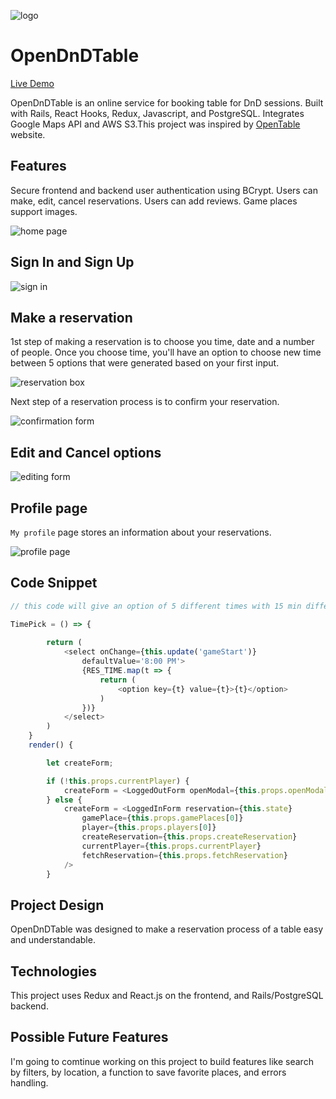 ![logo](https://app-opendndtable-seed.s3.amazonaws.com/Screen+Shot+2021-05-21+at+10.29.50+AM.png)

# OpenDnDTable 

[Live Demo](https://opendndtable.herokuapp.com/)

OpenDnDTable is an online service for booking table for DnD sessions. Built with Rails, React Hooks, Redux, Javascript, and PostgreSQL. Integrates Google Maps API and AWS S3.This project was inspired by [OpenTable](https://www.opentable.com/) website.

## Features

Secure frontend and backend user authentication using BCrypt.
Users can make, edit, cancel reservations.
Users can add reviews.
Game places support images.

![home page](https://app-opendndtable-seed.s3.amazonaws.com/Screen+Shot+2021-05-21+at+10.02.00+AM.png "Home page of the project")

## Sign In and Sign Up

![sign in](https://app-opendndtable-seed.s3.amazonaws.com/Screen+Shot+2021-05-21+at+10.05.01+AM.png "Sign In module")

## Make a reservation

1st step of making a reservation is to choose you time, date and a number of people. Once you choose time, you'll have an option to choose new time between 5 options that were generated based on your first input.

![reservation box](https://app-opendndtable-seed.s3.amazonaws.com/Screen+Shot+2021-05-21+at+10.09.13+AM.png)

Next step of a reservation process is to confirm your reservation.

![confirmation form](https://app-opendndtable-seed.s3.amazonaws.com/Screen+Shot+2021-05-21+at+10.10.52+AM.png)

## Edit and Cancel options

![editing form](https://app-opendndtable-seed.s3.amazonaws.com/Screen+Shot+2021-05-21+at+10.12.53+AM.png)

## Profile page

`My profile` page stores an information about your reservations.

![profile page](https://app-opendndtable-seed.s3.amazonaws.com/Screen+Shot+2021-05-21+at+10.14.35+AM.png)

## Code Snippet

```js
// this code will give an option of 5 different times with 15 min difference based on a time user provided

TimePick = () => {
        
        return (
            <select onChange={this.update('gameStart')} 
                defaultValue='8:00 PM'>
                {RES_TIME.map(t => {
                    return (
                        <option key={t} value={t}>{t}</option>
                    )
                })}
            </select>
        )
    }
    render() {

        let createForm;

        if (!this.props.currentPlayer) {
            createForm = <LoggedOutForm openModal={this.props.openModal}/>
        } else {
            createForm = <LoggedInForm reservation={this.state}
                gamePlace={this.props.gamePlaces[0]}
                player={this.props.players[0]}
                createReservation={this.props.createReservation}
                currentPlayer={this.props.currentPlayer}
                fetchReservation={this.props.fetchReservation}
            />
        }
```

## Project Design

OpenDnDTable was designed to make a reservation process of a table easy and understandable.

## Technologies

This project uses Redux and React.js on the frontend, and Rails/PostgreSQL backend.

## Possible Future Features

I'm going to comtinue working on this project to build features like search by filters, by location, a function to save favorite places, and errors handling.
